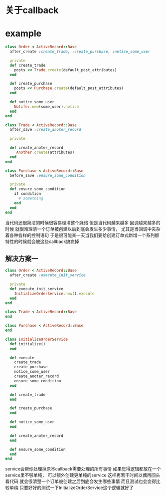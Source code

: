 # 关于callback

# example
```ruby
class Order < ActiveRecord::Base
  after_create :create_trade, :create_purchase, :notice_some_user

  private
  def create_trade
    posts << Trade.create(default_post_attributes)
  end

  def create_purchase
    posts << Purchase.create(default_post_attributes)
  end

  def notice_some_user
    Notifer.new(some_user).notice
  end
end

class Trade < ActiveRecord::Base
  after_save :create_anoter_record

  private

  def create_anoter_record
     Another.create(attributes)
  end
end

class Purchase < ActiveRecord::Base
  before_save :ensure_some_condition

  private
  def ensure_some_condition
    if condition
      # something
    end
  end
end

```
当代码还很简洁的时候很容易理清整个脉络 但是当代码越来越多 回调越来越多的时候
就很难理清一个订单被创建以后到底会发生多少事情，
尤其是当回调中夹杂着各种各样的控制语句
于是很可能某一天当我们要给创建订单式新增一个系列额特性的时候就会被这些callback搞疯掉

## 解决方案一

```ruby
class Order < ActiveRecord::Base
  after_create :execute_init_service

  private
  def execute_init_service
    InitializeOrderService.new().execute
  end
end

class Trade < ActiveRecord::Base
end

class Purchase < ActiveRecord::Base
end

class InitializeOrderService
  def initialize()
  end

  def execute
    create_trade
    create_purchase
    notice_some_user
    create_anoter_record
    ensure_some_condition
  end

  def create_trade
  end

  def create_purchase
  end

  def notice_some_user
  end

  def create_anoter_record
  end

  def ensure_some_condition
  end
end

```

service会帮你处理掉原本callback需要处理的所有事情
如果觉得逻辑都放在一个service里不够单纯， 可以额外创建更单纯的service
这样再若干时间以偶再回头看代码 就会很清楚一个订单被创建之后到底会发生哪些事情
而且测试也会变得比较单纯
只要好好的测试一下InitializeOrderService这个逻辑就好了